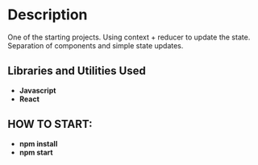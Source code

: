 <h1>Description</h1>
One of the starting projects. Using context + reducer to update the state. Separation of components and simple state updates.
<br />

<h2>Libraries and Utilities Used</h2>

- <b>Javascript</b>
- <b>React</b>

<h2>HOW TO START:</h2>

- <b>npm install</b>
- <b>npm start</b>
